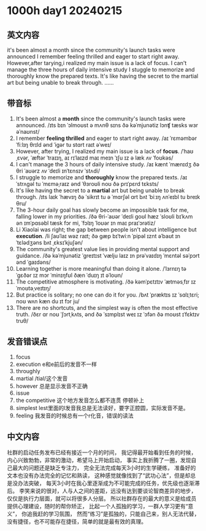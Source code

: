 # 1000h day1 20240215
## 英文内容
it's been almost a month since the community's launch tasks were announced
I remember feeling thrilled and eager to start right away.
However,after tarying,i realized my main issue is a lack of focus.
I can't manage the three hours of daily intensive study
I stuggle to memorize and thoroughly know the prepared texts.
It's like having the secret to the martial art but being unable to break through.
......

## 带音标
1.	It's been almost a **month** since the community's launch tasks were announced.
  /ɪts bɪn ˈɔlmoʊst ə mʌnθ sɪns ðə kəˈmjunətiz lɔnʧ tæsks wɜr əˈnaʊnst/
2.	I remember **feeling thrilled** and eager to start right away.
  /aɪ ˈrɛməmbər ˈfiːlɪŋ θrɪld ənd ˈigər tu stɑrt raɪt əˈweɪ/
3.	However, after trying, I realized my main issue is a lack of **focus**.
  /ˈhaʊˌɛvər, ˈæftər ˈtraɪɪŋ, aɪ rɪˈlaɪzd maɪ meɪn ˈɪʃu ɪz ə læk ʌv ˈfoʊkəs/
4.	I can't manage the 3 hours of daily intensive study.
  /aɪ kænt ˈmænɪdʒ ðə θri ˈaʊərz ʌv ˈdeɪli ɪnˈtɛnsɪv ˈstʌdi/
5.	I struggle to memorize and **thoroughly** know the prepared texts.
  /aɪ ˈstrʌɡəl tu ˈmɛməˌraɪz ənd ˈθɜroʊli noʊ ðə prɪˈpɛrd tɛksts/
6.	It's like having the secret to a **martial** art but being unable to break through.
  /ɪts laɪk ˈhævɪŋ ðə ˈsikrɪt tu ə ˈmɑrʃəl ɑrt bʌt ˈbiːɪŋ ʌnˈeɪbl tu breɪk θru/
7.	The 3-hour daily goal has slowly become an impossible task for me, falling lower in my priorities.
  /ðə θri-ˈaʊər ˈdeɪli goʊl hæz ˈsloʊli bɪˈkʌm ən ɪmˈpɑsəbl tæsk fɔr mi, ˈfɔlɪŋ ˈloʊər ɪn maɪ praɪˈɔrətiz/
8.	Li Xiaolai was right; the gap between people isn't about intelligence but **execution**.
  /li ʃaʊˈlaɪ wəz raɪt; ðə ɡæp bɪˈtwiːn ˈpipəl ɪznt əˈbaʊt ɪnˈtɛlədʒəns bʌt ˌɛksɪˈkjuʃən/
9.	The community's greatest value lies in providing mental support and guidance.
  /ðə kəˈmjunətiz ˈɡreɪtɪst ˈvælju laɪz ɪn prəˈvaɪdɪŋ ˈmɛntəl səˈpɔrt ənd ˈɡaɪdəns/
10.	Learning together is more meaningful than doing it alone.
  /ˈlɜrnɪŋ təˈɡɛðər ɪz mɔr ˈminɪŋfʊl ðæn ˈduɪŋ ɪt əˈloʊn/
11.	The competitive atmosphere is motivating.
  /ðə kəmˈpɛtɪtɪv ˈætməsˌfɪr ɪz ˈmoʊtəˌveɪtɪŋ/
12.	But practice is solitary; no one can do it for you.
  /bʌt ˈpræktɪs ɪz ˈsɑlɪˌtɛri; noʊ wʌn kæn du ɪt fɔr ju/
13.	There are no shortcuts, and the simplest way is often the most effective truth.
  /ðɛr ɑr noʊ ˈʃɔrtˌkʌts, ənd ðə ˈsɪmplɪst weɪ ɪz ˈɔfən ðə moʊst ɪˈfɛktɪv truθ/
## 发音错误点
1. focus
2. execution e和e前后的发音不一样
3. throughly
4. martial /tial/这个发音
5. however 总是显示发音不正确
6. issue 
7. the competitive  这个地方发音怎么都不连贯 停顿补上
8. simplest  lest里面的l发音我总是无法读好，要字正腔圆，实际发音不是。
9. feeling 我发音的时候总有一个r化音，错误的读法

## 中文内容
社群的启动任务发布已经有接近一个月的时间，
我记得最开始看到任务的时候，内心兴致勃勃，非常的激动，希望马上开始启动，
事实上我折腾了一圈，发现自己最大的问题还是缺乏专注力，
完全无法完成每天3小时的生学硬练，
准备好的文本也没有办法完全的记忆和熟读，
这种感觉就像找到了“武功心法”，但是却总是没办法突破，
每天3小时在我心里逐渐成为不可能完成的任务，优先级也逐渐滞后。
李笑来说的很对，人与人之间的差距，远没有达到要谈论智商差异的地步，仅仅是执行力层面，就可以将很多人分层。
所以社群存在的最大的意义是给成员提供心理建设，随时的帮你矫正，
比起一个人孤独的学习，一群人学习更有“意义”，
你追我赶的学习氛围，
然而“练习”是孤独的，只能自己来，别人无法代替，
没有捷径，也不可能存在捷径，简单的就是最有效的真理。
